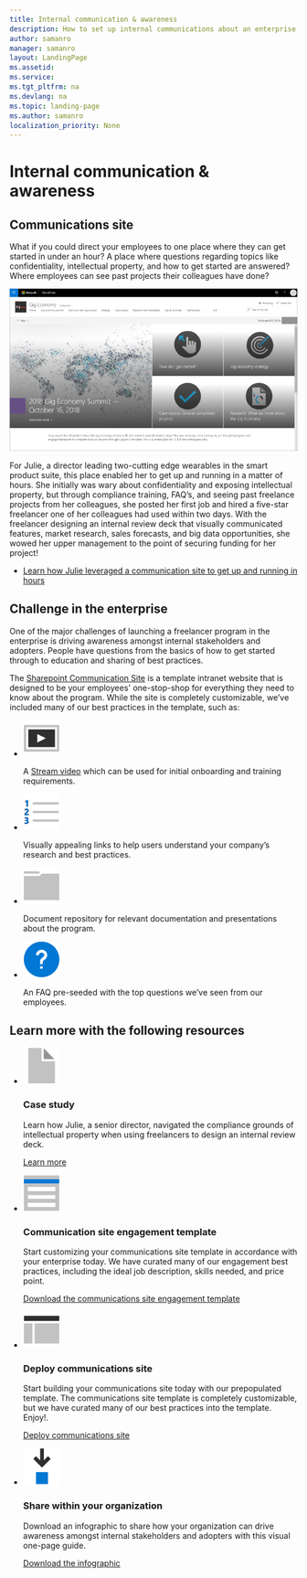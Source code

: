 ```yaml
---
title: Internal communication & awareness
description: How to set up internal communications about an enterprise freelancer program 
author: samanro
manager: samanro
layout: LandingPage
ms.assetid: 
ms.service: 
ms.tgt_pltfrm: na
ms.devlang: na
ms.topic: landing-page
ms.author: samanro
localization_priority: None 
---
```

Internal communication & awareness
======================================

Communications site 
--------------------

What if you could direct your employees to one place where they can get started
in under an hour? A place where questions regarding topics like confidentiality,
intellectual property, and how to get started are answered? Where employees can
see past projects their colleagues have done?

![The internal Microsoft Gig Economy site](media/M365_Freelance_GigEconomySite_Screenshot_800x450.png)

For Julie, a director leading two-cutting edge wearables in the smart product
suite, this place enabled her to get up and running in a matter of hours. She
initially was wary about confidentiality and exposing intellectual property,
but through compliance training, FAQ’s, and seeing past freelance projects from
her colleagues, she posted her first job and hired a five-star freelancer one of
her colleagues had used within two days. With the freelancer designing an
internal review deck that visually communicated features, market research, sales
forecasts, and big data opportunities, she wowed her upper management to the
point of securing funding for her project!

-   [Learn how Julie leveraged a communication site to get up and running in
    hours](comssitecasestudy.md)

Challenge in the enterprise
---------------------------

One of the major challenges of launching a freelancer program in the enterprise
is driving awareness amongst internal stakeholders and adopters. People have
questions from the basics of how to get started through to education and sharing
of best practices.

The [Sharepoint Communication
Site](https://support.office.com/en-us/article/what-is-a-sharepoint-communication-site-94a33429-e580-45c3-a090-5512a8070732)
is a template intranet website that is designed to be your employees'
one-stop-shop for everything they need to know about the program. While the site
is completely customizable, we’ve included many of our best practices in the template, such as:

<ul class="panelContent cardsF cols cols2">
    <li>
        <div class="cardSize">
            <div class="cardPadding">
                <div class="card">
                    <div class="cardImageOuter">
                        <div class="cardImage">
                            <img src="media/video-play.png" alt="video play icon" />
                        </div>
                    </div>
                    <div class="cardText">
                        <p>A <a href="https://stream.microsoft.com/en-us/">Stream video</a> which can be used for initial onboarding and training requirements.</p>
                    </div>
                </div>
            </div>
        </div>
    </li>
    <li>
        <div class="cardSize">
            <div class="cardPadding">
                <div class="card">
                    <div class="cardImageOuter">
                        <div class="cardImage">
                            <img src="media/list-123-blue.png" alt="List icon" />
                        </div>
                    </div>
                    <div class="cardText">
                        <p>Visually appealing links to help users understand your company’s research and best practices. </p>
                    </div>
                </div>
            </div>
        </div>
    </li>
    <li>
        <div class="cardSize">
            <div class="cardPadding">
                <div class="card">
                    <div class="cardImageOuter">
                        <div class="cardImage">
                            <img src="media/folder-horizontal.png" alt="a folder icon" />
                        </div>
                    </div>
                    <div class="cardText">
                        <p>Document repository for relevant documentation and presentations about the program. </p>
                    </div>
                </div>
            </div>
        </div>
    </li>
    <li>
        <div class="cardSize">
            <div class="cardPadding">
                <div class="card">
                    <div class="cardImageOuter">
                        <div class="cardImage">
                            <img src="media/help-blue.png" alt="Question mark" />
                        </div>
                    </div>
                    <div class="cardText">
                        <p>An FAQ pre-seeded with the top questions we’ve seen from our employees.</p>
                    </div>
                </div>
            </div>
        </div>
    </li>
</ul>

Learn more with the following resources
---------------------------------------

<ul class="panelContent cardsF cols cols2">
    <li>
        <div class="cardSize">
            <div class="cardPadding">
                <div class="card">
                    <div class="cardImageOuter">
                        <div class="cardImage">
                            <img src="media/document.png" alt="a document icon" />
                        </div>
                    </div>
                    <div class="cardText">
                        <h3>Case study</h3>
                        <p>Learn how Julie, a senior director, navigated the compliance grounds of intellectual property when using freelancers to design an internal review deck.</p>
                        <p><a href="comssitecasestudy.md">Learn more</a></p>
                    </div>
                </div>
            </div>
        </div>
    </li>
    <li>
        <div class="cardSize">
            <div class="cardPadding">
                <div class="card">
                    <div class="cardImageOuter">
                        <div class="cardImage">
                            <img src="media/bill-blue.png" alt="A job posting template icon" />
                        </div>
                    </div>
                    <div class="cardText">
                        <h3>Communication site engagement template</h3>
                        <p>Start customizing your communications site template in accordance with your enterprise today. We have curated many of our engagement best practices, including the ideal job description, skills needed, and price point.</p>
                        <p><a href="https://docs.google.com/document/d/1aMRsMNNKtO3JYqqf5mBlZIk9cYiPoOCVUCXFIH9IbQ8/edit?pli=1">Download the communications site engagement template</a></p>
                    </div>
                </div>
            </div>
        </div>
    </li>
    <li>
        <div class="cardSize">
            <div class="cardPadding">
                <div class="card">
                    <div class="cardImageOuter">
                        <div class="cardImage">
                            <img src="media/subsite.png" alt="A site template icon" />
                        </div>
                    </div>
                    <div class="cardText">
                        <h3>Deploy communications site</h3>
                        <p>Start building your communications site today with our prepopulated template. The communications site template is completely customizable, but we have curated many of our best practices into the template. Enjoy!. </p>
                        <p><a href="https://microsoft.sharepoint-df.com/teams/MSFTUpworkTeam/Shared%20Documents/Expert%20Marketplace/SharePoint%20Comms%20Site.PNG">Deploy communications site</a></p>
                    </div>
                </div>
            </div>
        </div>
    </li>
    <li>
        <div class="cardSize">
            <div class="cardPadding">
                <div class="card">
                    <div class="cardImageOuter">
                        <div class="cardImage">
                            <img src="media/download-blue.png" alt="Downloadable infographic" />
                        </div>
                    </div>
                    <div class="cardText">
                        <h3>Share within your organization</h3>
                        <p>Download an infographic to share how your organization can drive awareness amongst internal stakeholders and adopters with this visual one-page guide.</p>
                        <p><a href="">Download the infographic</a></p>
                    </div>
                </div>
            </div>
        </div>
    </li>
</ul>
